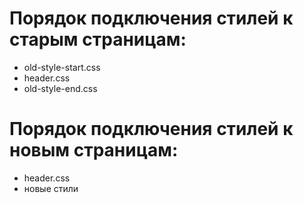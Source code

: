 # Порядок подключения стилей к старым страницам:

* old-style-start.css
* header.css
* old-style-end.css

# Порядок подключения стилей к новым страницам:

* header.css
* новые стили
